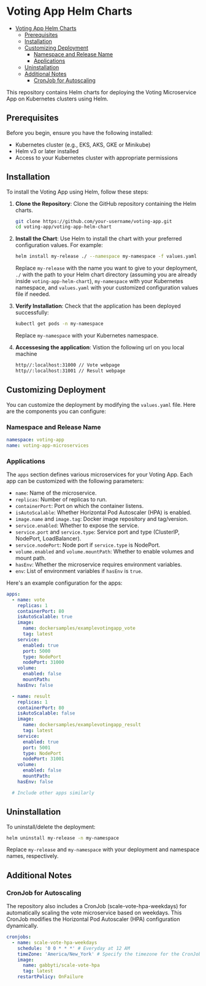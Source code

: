 # Voting App Helm Charts

- [Voting App Helm Charts](#voting-app-helm-charts)
  - [Prerequisites](#prerequisites)
  - [Installation](#installation)
  - [Customizing Deployment](#customizing-deployment)
    - [Namespace and Release Name](#namespace-and-release-name)
    - [Applications](#applications)
  - [Uninstallation](#uninstallation)
  - [Additional Notes](#additional-notes)
    - [CronJob for Autoscaling](#cronjob-for-autoscaling)

This repository contains Helm charts for deploying the Voting Microservice App on Kubernetes clusters using Helm.

## Prerequisites

Before you begin, ensure you have the following installed:

- Kubernetes cluster (e.g., EKS, AKS, GKE or Minikube)
- Helm v3 or later installed
- Access to your Kubernetes cluster with appropriate permissions

## Installation

To install the Voting App using Helm, follow these steps:

1. **Clone the Repository**: Clone the GitHub repository containing the Helm charts.

   ```bash
   git clone https://github.com/your-username/voting-app.git
   cd voting-app/voting-app-helm-chart
   ```

2. **Install the Chart**: Use Helm to install the chart with your preferred configuration values. For example:

   ```bash
   helm install my-release ./ --namespace my-namespace -f values.yaml
   ```

   Replace `my-release` with the name you want to give to your deployment, `./` with the path to your Helm chart directory (assuming you are already inside `voting-app-helm-chart`), `my-namespace` with your Kubernetes namespace, and `values.yaml` with your customized configuration values file if needed.

3. **Verify Installation**: Check that the application has been deployed successfully:

   ```bash
   kubectl get pods -n my-namespace
   ```

   Replace `my-namespace` with your Kubernetes namespace.

4. **Accessesing the application**: Vistion the following url on you local machine

   ```txt
   http//:localhost:31000 // Vote webpage
   http//:localhost:31001 // Result webpage
   ```

## Customizing Deployment

You can customize the deployment by modifying the `values.yaml` file. Here are the components you can configure:

### Namespace and Release Name

```yaml
namespace: voting-app
name: voting-app-microservices
```

### Applications

The `apps` section defines various microservices for your Voting App. Each app can be customized with the following parameters:

- `name`: Name of the microservice.
- `replicas`: Number of replicas to run.
- `containerPort`: Port on which the container listens.
- `isAutoScalable`: Whether Horizontal Pod Autoscaler (HPA) is enabled.
- `image.name` and `image.tag`: Docker image repository and tag/version.
- `service.enabled`: Whether to expose the service.
- `service.port` and `service.type`: Service port and type (ClusterIP, NodePort, LoadBalancer).
- `service.nodePort`: Node port if `service.type` is NodePort.
- `volume.enabled` and `volume.mountPath`: Whether to enable volumes and mount path.
- `hasEnv`: Whether the microservice requires environment variables.
- `env`: List of environment variables if `hasEnv` is `true`.

Here's an example configuration for the apps:

```yaml
apps:
  - name: vote
    replicas: 1
    containerPort: 80
    isAutoScalable: true
    image:
      name: dockersamples/examplevotingapp_vote
      tag: latest
    service:
      enabled: true
      port: 5000
      type: NodePort
      nodePort: 31000
    volume:
      enabled: false
      mountPath:
    hasEnv: false

  - name: result
    replicas: 1
    containerPort: 80
    isAutoScalable: false
    image:
      name: dockersamples/examplevotingapp_result
      tag: latest
    service:
      enabled: true
      port: 5001
      type: NodePort
      nodePort: 31001
    volume:
      enabled: false
      mountPath:
    hasEnv: false

  # Include other apps similarly
```

## Uninstallation

To uninstall/delete the deployment:

```bash
helm uninstall my-release -n my-namespace
```

Replace `my-release` and `my-namespace` with your deployment and namespace names, respectively.

## Additional Notes

### CronJob for Autoscaling

The repository also includes a CronJob (scale-vote-hpa-weekdays) for automatically scaling the vote microservice based on weekdays. This CronJob modifies the Horizontal Pod Autoscaler (HPA) configuration dynamically.

```yaml
cronjobs:
  - name: scale-vote-hpa-weekdays
    schedule: '0 0 * * *' # Everyday at 12 AM
    timeZone: 'America/New_York' # Specify the timezone for the CronJob
    image:
      name: gabbyti/scale-vote-hpa
      tag: latest
    restartPolicy: OnFailure
```
